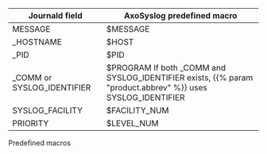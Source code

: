 ---
---
<!-- DISCLAIMER: This file is based on the syslog-ng Open Source Edition documentation https://github.com/balabit/syslog-ng-ose-guides/commit/2f4a52ee61d1ea9ad27cb4f3168b95408fddfdf2 and is used under the terms of The syslog-ng Open Source Edition Documentation License. The file has been modified by Axoflow. -->
| Journald field               | AxoSyslog predefined macro                                                                                         |
| ---------------------------- | ------------------------------------------------------------------------------------------------------------------ |
| MESSAGE                      | $MESSAGE                                                                                                           |
| _HOSTNAME                   | $HOST                                                                                                              |
| _PID                        | $PID                                                                                                               |
| _COMM or SYSLOG_IDENTIFIER | $PROGRAM If both _COMM and SYSLOG_IDENTIFIER exists, {{% param "product.abbrev" %}} uses SYSLOG_IDENTIFIER |
| SYSLOG_FACILITY             | $FACILITY_NUM                                                                                                     |
| PRIORITY                     | $LEVEL_NUM                                                                                                        |

Predefined macros

